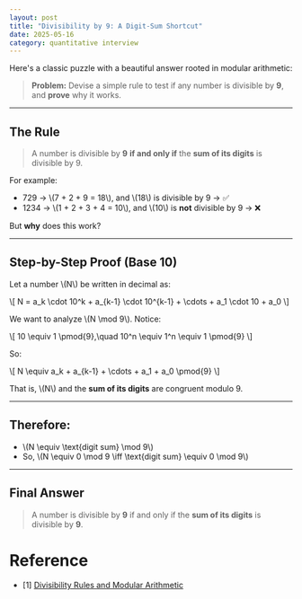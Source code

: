 ```yaml
---
layout: post
title: "Divisibility by 9: A Digit-Sum Shortcut"
date: 2025-05-16
category: quantitative interview
---
```


Here's a classic puzzle with a beautiful answer rooted in modular arithmetic:

> **Problem:** Devise a simple rule to test if any number is divisible by **9**, and **prove** why it works.

---

## The Rule

> A number is divisible by **9** **if and only if** the **sum of its digits** is divisible by 9.

For example:

- 729 → \\(7 + 2 + 9 = 18\\), and \\(18\\) is divisible by 9 → ✅
- 1234 → \\(1 + 2 + 3 + 4 = 10\\), and \\(10\\) is **not** divisible by 9 → ❌

But **why** does this work?

---

## Step-by-Step Proof (Base 10)

Let a number \\(N\\) be written in decimal as:

\\[
N = a_k \cdot 10^k + a_{k-1} \cdot 10^{k-1} + \cdots + a_1 \cdot 10 + a_0
\\]

We want to analyze \\(N \mod 9\\). Notice:

\\[
10 \equiv 1 \pmod{9},\quad 10^n \equiv 1^n \equiv 1 \pmod{9}
\\]

So:

\\[
N \equiv a_k + a_{k-1} + \cdots + a_1 + a_0 \pmod{9}
\\]

That is, \\(N\\) and the **sum of its digits** are congruent modulo 9.

---

## Therefore:

- \\(N \equiv \text{digit sum} \mod 9\\)
- So, \\(N \equiv 0 \mod 9 \iff \text{digit sum} \equiv 0 \mod 9\\)

---

## Final Answer

> A number is divisible by **9** if and only if the **sum of its digits** is divisible by **9**.

# Reference

* [1] [Divisibility Rules and Modular Arithmetic](https://en.wikipedia.org/wiki/Divisibility_rule)
